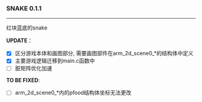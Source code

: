 ### SNAKE 0.1.1

-------------------------

红块蓝底的snake

**UPDATE**：
- [x] 区分游戏本体和画图部分, 需要画图部件在arm_2d_scene0_*的结构体中定义
- [x] 主要游戏逻辑迁移到main.c函数中
- [ ] 脏矩阵优化加速

**TO BE FIXED**:
- [ ] arm_2d_scene0_*内的pfood结构体坐标无法更改